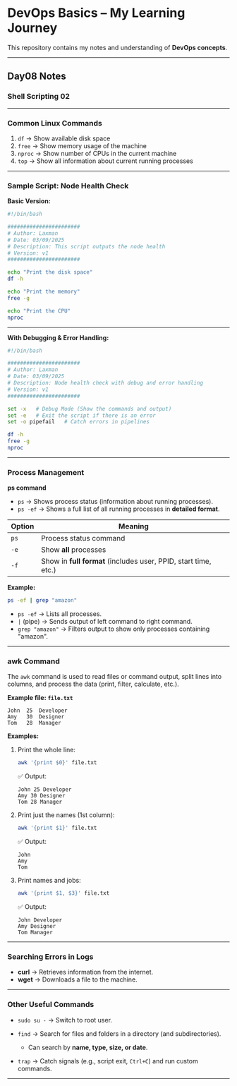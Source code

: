 # DevOps Basics – My Learning Journey

This repository contains my notes and understanding of **DevOps concepts**.

---

## Day08 Notes

### Shell Scripting 02

---

### Common Linux Commands

1. `df` → Show available disk space
2. `free` → Show memory usage of the machine
3. `nproc` → Show number of CPUs in the current machine
4. `top` → Show all information about current running processes

---

### Sample Script: Node Health Check

**Basic Version:**

```bash
#!/bin/bash

#######################
# Author: Laxman
# Date: 03/09/2025
# Description: This script outputs the node health
# Version: v1
#######################

echo "Print the disk space"
df -h 

echo "Print the memory"
free -g

echo "Print the CPU"
nproc
```

---

**With Debugging & Error Handling:**

```bash
#!/bin/bash

#######################
# Author: Laxman
# Date: 03/09/2025
# Description: Node health check with debug and error handling
# Version: v1
#######################

set -x   # Debug Mode (Show the commands and output)
set -e   # Exit the script if there is an error
set -o pipefail   # Catch errors in pipelines

df -h
free -g
nproc
```

---

### Process Management

**ps command**

* `ps` → Shows process status (information about running processes).
* `ps -ef` → Shows a full list of all running processes in **detailed format**.

| Option | Meaning                                                         |
| ------ | --------------------------------------------------------------- |
| `ps`   | Process status command                                          |
| `-e`   | Show **all** processes                                          |
| `-f`   | Show in **full format** (includes user, PPID, start time, etc.) |

**Example:**

```bash
ps -ef | grep "amazon"
```

* `ps -ef` → Lists all processes.
* `|` (pipe) → Sends output of left command to right command.
* `grep "amazon"` → Filters output to show only processes containing "amazon".

---

### awk Command

The `awk` command is used to read files or command output, split lines into columns, and process the data (print, filter, calculate, etc.).

**Example file: `file.txt`**

```
John  25  Developer
Amy   30  Designer
Tom   28  Manager
```

**Examples:**

1. Print the whole line:

   ```bash
   awk '{print $0}' file.txt
   ```

   ✅ Output:

   ```
   John 25 Developer
   Amy 30 Designer
   Tom 28 Manager
   ```

2. Print just the names (1st column):

   ```bash
   awk '{print $1}' file.txt
   ```

   ✅ Output:

   ```
   John
   Amy
   Tom
   ```

3. Print names and jobs:

   ```bash
   awk '{print $1, $3}' file.txt
   ```

   ✅ Output:

   ```
   John Developer
   Amy Designer
   Tom Manager
   ```

---

### Searching Errors in Logs

* **curl** → Retrieves information from the internet.
* **wget** → Downloads a file to the machine.

---

### Other Useful Commands

* `sudo su -` → Switch to root user.
* `find` → Search for files and folders in a directory (and subdirectories).

  * Can search by **name, type, size, or date**.
* `trap` → Catch signals (e.g., script exit, `Ctrl+C`) and run custom commands.

---
